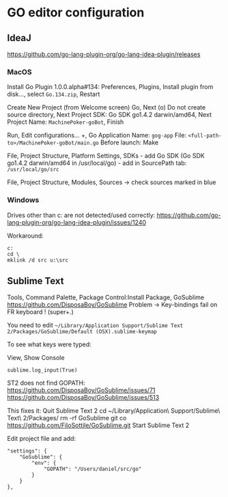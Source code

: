 GO editor configuration
=======================

IdeaJ
-----
https://github.com/go-lang-plugin-org/go-lang-idea-plugin/releases

### MacOS

Install Go Plugin 1.0.0.alpha#134:
    Preferences, Plugins, Install plugin from disk..., select `Go.134.zip`, Restart

Create New Project (from Welcome screen)
    Go, Next
    (o) Do not create source directory, Next
    Project SDK: Go SDK go1.4.2 darwin/amd64, Next
    Project Name: `MachinePoker-goBot`, Finish

Run, Edit configurations...
    +, Go Application
    Name: `gog-app`
    File: `<full-path-to>/MachinePoker-goBot/main.go`
    Before launch: Make

File, Project Structure, Platform Settings, SDKs
    - add Go SDK (Go SDK go1.4.2 darwin/amd64 in /usr/local/go)
    - add in SourcePath tab:
        `/usr/local/go/src`

File, Project Structure, Modules, Sources -> check sources marked in blue

### Windows

Drives other than c: are not detected/used correctly:
https://github.com/go-lang-plugin-org/go-lang-idea-plugin/issues/1240

Workaround:

~~~
c:
cd \
mklink /d src u:\src
~~~


Sublime Text
------------

Tools, Command Palette, Package Control:Install Package, GoSublime
https://github.com/DisposaBoy/GoSublime
Problem -> Key-bindings fail on FR keyboard ! (super+.)

You need to edit `~/Library/Application Support/Sublime Text 2/Packages/GoSublime/Default (OSX).sublime-keymap`

To see what keys were typed:

View, Show Console

~~~
sublime.log_input(True)
~~~

ST2 does not find GOPATH:
https://github.com/DisposaBoy/GoSublime/issues/71
https://github.com/DisposaBoy/GoSublime/issues/513

This fixes it:
    Quit Sublime Text 2
    cd ~/Library/Application\ Support/Sublime\ Text\ 2/Packages/
    rm -rf GoSublime
    git co https://github.com/FiloSottile/GoSublime.git
    Start Sublime Text 2

Edit project file and add:

    "settings": {
        "GoSublime": {
            "env": {
                "GOPATH": "/Users/daniel/src/go"
            }
        }
    },

